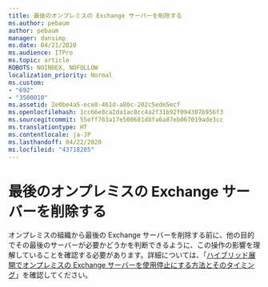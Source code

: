```yaml
---
title: 最後のオンプレミスの Exchange サーバーを削除する
ms.author: pebaum
author: pebaum
manager: dansimp
ms.date: 04/21/2020
ms.audience: ITPro
ms.topic: article
ROBOTS: NOINDEX, NOFOLLOW
localization_priority: Normal
ms.custom:
- "692"
- "3500010"
ms.assetid: 2e0be4a5-ece8-461d-a80c-202c5ede5ecf
ms.openlocfilehash: 1cc66e8ca2da1ac8cc4a2f31b92f094307b956f3
ms.sourcegitcommit: 55eff703a17e500681d8fa6a87eb067019ade3cc
ms.translationtype: HT
ms.contentlocale: ja-JP
ms.lasthandoff: 04/22/2020
ms.locfileid: "43718205"
---
```

# <a name="removing-the-last-on-premises-exchange-server"></a>最後のオンプレミスの Exchange サーバーを削除する

オンプレミスの組織から最後の Exchange サーバーを削除する前に、他の目的でその最後のサーバーが必要かどうかを判断できるように、この操作の影響を理解していることを確認する必要があります。詳細については、「[ハイブリッド展開でオンプレミスの Exchange サーバーを使用停止にする方法とそのタイミング](https://technet.microsoft.com/library/dn931280%28v=exchg.150%29.aspx)」を確認してください。
  